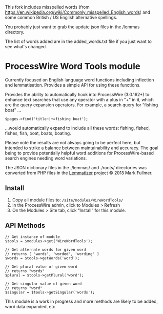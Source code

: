 This fork includes misspelled words (from https://en.wikipedia.org/wiki/Commonly_misspelled_English_words) and some common British / US English alternative spellings.

You probably just want to grab the update json files in the /lemmas directory.

The list of words added are in the added_words.txt file if you just want to see what's changed.

# ProcessWire Word Tools module 

Currently focused on English language word functions including inflection and 
lemmatisation. Provides a simple API for using these functions. 

Provides the ability to automatically hook into ProcessWire (3.0.162+) to enhance text 
searches that use any operator with a plus in "+" in it, which are the query expansion 
operators. For example, a search query for “fishing boat” …
~~~~~
$pages->find('title~|+=fishing boat');
~~~~~~
…would automatically expand to include all these words: fishing, fished, fishes, fish, 
boat, boats, boating.

Please note the results are not always going to be perfect here, but intended to strike 
a balance between maintainability and accuracy. The goal being to provide potentially 
helpful word additions for ProcessWire-based search engines needing word variations. 

The JSON dictionary files in the ./lemmas/ and ./roots/ directories was 
converted from PHP files in the [Lemmatizer](https://github.com/writecrow/lemmatizer) 
project © 2018 Mark Fullmer.

## Install

1. Copy all module files to: `/site/modules/WireWordTools/`
2. In the ProcessWire admin, click to Modules > Refresh
3. On the Modules > Site tab, click “Install” for this module.

## API Methods
~~~~~
// Get instance of module
$tools = $modules->get('WireWordTools');

// Get alternate words for given word
// returns [ 'words', 'worded', 'wording' ]
$words = $tools->getWords('word'); 

// Get plural value of given word
// returns "words"
$plural = $tools->getPlural('word'); 

// Get singular value of given word
// returns "word"
$singular = $tools->getSingular('words');
~~~~~

This module is a work in progress and more methods are likely to be added,
word data expanded, etc. 

